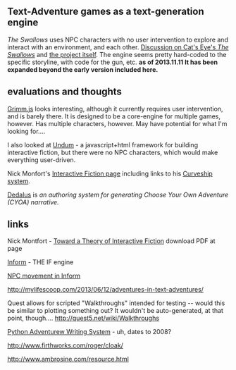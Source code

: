 ## Text-Adventure games as a text-generation engine

_The Swallows_ uses NPC characters with no user intervention to explore and interact with an environment, and each other.
[Discussion on Cat's Eye's _The Swallows_](https://github.com/dariusk/NaNoGenMo/issues/39) and [the project itself](https://github.com/catseye/The-Swallows/).
The engine seems pretty hard-coded to the specific storyline, with code for the gun, etc. **as of 2013.11.11 It has been expanded beyond the early version included here.**

## evaluations and thoughts
[Grimm.js](https://github.com/ragekit/Grimm.js) looks interesting, although it currently requires user intervention, and is barely there. It is designed to be a core-engine for multiple games, however. Has multiple characters, however. May have potential for what I'm looking for....

I also looked at [Undum](https://github.com/idmillington/undum) - a javascript+html framework for building interactive fiction, but there were no NPC characters, which would make everything user-driven.

Nick Monfort's [Interactive Fiction page](http://www.nickm.com/if/) including links to his [Curveship system](http://curveship.com/).

[Dedalus](https://github.com/pistacchio/Dedalus) is _an authoring system for generating Choose Your Own Adventure (CYOA) narrative._

## links
Nick Montfort - [Toward a Theory of Interactive Fiction](http://nickm.com/if/toward.html) download PDF at page

[Inform](http://inform7.com/) - THE IF engine

[NPC movement in Inform](http://www.firthworks.com/roger/infact/move1.html)

http://mylifescoop.com/2013/06/12/adventures-in-text-adventures/

Quest allows for scripted "Walkthroughs" intended for testing -- would this be similar to plotting something out? It wouldn't be auto-generated, at that point, though.... http://quest5.net/wiki/Walkthroughs

[Python Adventurew Writing System](http://home.fuse.net/wolfonenet/PAWS.htm) - uh, dates to 2008?

http://www.firthworks.com/roger/cloak/

http://www.ambrosine.com/resource.html




